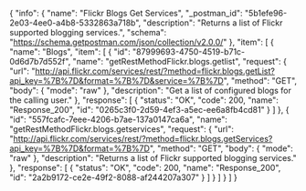 {
  "info": {
    "name": "Flickr Blogs Get Services",
    "_postman_id": "5b1efe96-2e03-4ee0-a4b8-5332863a718b",
    "description": "Returns a list of Flickr supported blogging services.",
    "schema": "https://schema.getpostman.com/json/collection/v2.0.0/"
  },
  "item": [
    {
      "name": "Blogs",
      "item": [
        {
          "id": "87999693-4750-4519-b71c-0d6d7b7d552f",
          "name": "getRestMethodFlickr.blogs.getlist",
          "request": {
            "url": "http://api.flickr.com/services/rest/?method=flickr.blogs.getList?api_key=%7B%7D&format=%7B%7D&service=%7B%7D",
            "method": "GET",
            "body": {
              "mode": "raw"
            },
            "description": "Get a list of configured blogs for the calling user."
          },
          "response": [
            {
              "status": "OK",
              "code": 200,
              "name": "Response_200",
              "id": "0265c3f0-2d59-4ef3-a5ec-ee6a8fb4cd81"
            }
          ]
        },
        {
          "id": "557fcafc-7eee-4206-b7ae-137a0147ca6a",
          "name": "getRestMethodFlickr.blogs.getservices",
          "request": {
            "url": "http://api.flickr.com/services/rest/?method=flickr.blogs.getServices?api_key=%7B%7D&format=%7B%7D",
            "method": "GET",
            "body": {
              "mode": "raw"
            },
            "description": "Returns a list of Flickr supported blogging services."
          },
          "response": [
            {
              "status": "OK",
              "code": 200,
              "name": "Response_200",
              "id": "2a2b9172-ce2e-49f2-8088-af244207a307"
            }
          ]
        }
      ]
    }
  ]
}